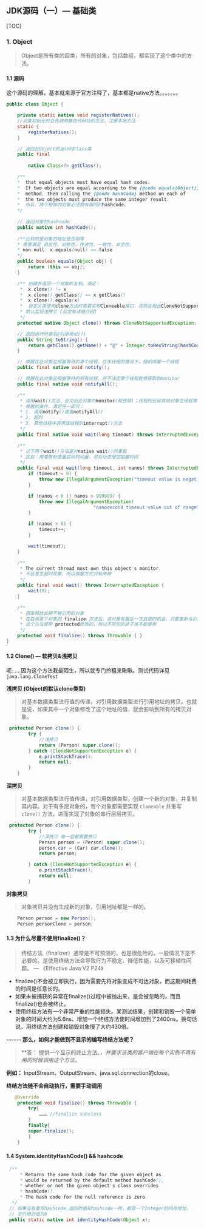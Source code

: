 ## JDK源码（一）— 基础类
[TOC]

### 1. Object
> Object是所有类的超类，所有的对象，包括数组，都实现了这个类中的方法。
#### 1.1 源码

这个源码的理解，基本就来源于官方注释了，基本都是native方法。。。。。。。

```java
public class Object {

    private static native void registerNatives();
    //对象初始化时会先调用静态代码块的方法，注册本地方法
    static {
        registerNatives();
    }

   	// 返回此Object的运行时Class类
    public final
        
        native Class<?> getClass();

    /** 
    *  that equal objects must have equal hash codes.
    *  If two objects are equal according to the {@code equals(Object)}
    *  method, then calling the {@code hashCode} method on each of
    *  the two objects must produce the same integer result.
    *  所以，两个相等的对象必须拥有相同的hashcode。   
    */
     
    // 返回对象的hashcode
    public native int hashCode();
    
    /**比较的是对象的地址是否相等
    * 需要满足 自反性、对称性、传递性、一致性、非空性。
    * non-null: x.equals(null) == false
    */
    public boolean equals(Object obj) {
        return (this == obj);
    }

    /** 创建并返回一个对象的复制。满足：
     *  x.clone() != x
     *  x.clone().getClass() == x.getClass()
     *  x.clone().equals(x)
     *  自定义类使用clone方法时需要实现Cloneable接口，否则会抛出CloneNotSupportedException
     * 默认实现浅拷贝 [后文有详细介绍]
     */
    protected native Object clone() throws CloneNotSupportedException;

    // 返回运行时类名@引用地址(?)
    public String toString() {
        return getClass().getName() + "@" + Integer.toHexString(hashCode());
    }

    // 唤醒在此对象监视器等待的单个线程，在多线程的情况下，随机唤醒一个线程
    public final native void notify();

    // 唤醒在此对象监视器等待的所有线程，并不决定哪个线程能够获取到monitor
    public final native void notifyAll();

    /**
     * 调用wait()方法，会交出此对象的monitor(释放锁)；线程的任何其他对象在线程等待时仍处于锁定状态。
     * 唤醒的条件，满足任一即可：
     * 1. 调用notify()或者notifyAll()
     * 2. 超时
     * 3. 其他线程中调用该线程的interrupt()方法
     */
    public final native void wait(long timeout) throws InterruptedException;

    /**
     * 以下两个wait()方法是对native wait()的重载
     * 区别：用毫微秒度量实际时间量，可以动态增加阻塞时间
     */
    public final void wait(long timeout, int nanos) throws InterruptedException {
        if (timeout < 0) {
            throw new IllegalArgumentException("timeout value is negative");
        }

        if (nanos < 0 || nanos > 999999) {
            throw new IllegalArgumentException(
                                "nanosecond timeout value out of range");
        }

        if (nanos > 0) {
            timeout++;
        }

        wait(timeout);
    }

    /**
     * The current thread must own this object's monitor.
     * 不会发生超时现象，所以唤醒方式只有两种
     */
    public final void wait() throws InterruptedException {
        wait(0);
    }

    /**
     * 用来释放长期不被引用的对象
     * 在启用某个对象的 finalize 方法后，该对象有最后一次自救的机会，只要重新与引用链上的一个对象关联即可      * 任何一个对象的finalize()只会被系统调用一次
     * 这个方法使用 protected修饰的，所以不同包的非子类不能使用
     */
    protected void finalize() throws Throwable { }
}

```
#### 1.2 Clone() — 软拷贝&浅拷贝

呃……因为这个方法我最陌生，所以就专门拎粗来瞅瞅。测试代码详见`java.lang.CloneTest`

**浅拷贝 (Object的默认clone类型)**

>对基本数据类型进行值的传递，对引用数据类型进行引用地址的拷贝。也就是说，如果其中一个对象修改了这个地址的值，就会影响到所有的拷贝对象。

```java
 protected Person clone() {
        try {
            //浅拷贝
            return (Person) super.clone();
        } catch (CloneNotSupportedException e) {
            e.printStackTrace();
            return null;
        }
    }
```

**深拷贝**

> 对基本数据类型进行值传递，对引用数据类型，创建一个新的对象，并复制其内容。对于有多层对象的，每个对象都需要实现 `Cloneable` 并重写 `clone()` 方法，进而实现了对象的串行层层拷贝。

```java
 protected Person clone() {
        try {
            //深拷贝 每一层都需要拷贝 
            Person person = (Person) super.clone();
            person.car = (Car) car.clone();
            return person;

        } catch (CloneNotSupportedException e) {
            e.printStackTrace();
            return null;
        }
```



**对象拷贝**

>对象拷贝并没有生成新的对象，引用地址都是一样的。

```java
    Person person = new Person();
    Person personClone = person;
```



#### 1.3 为什么尽量不使用finalize()？

> 终结方法（finalizer）通常是不可预测的，也是很危险的，一般情况下是不必要的。是使用终结方法会导致行为不稳定、降低性能，以及可移植性问题。                                          — 《Effective Java  V2   P24》

+ finalize()不会被立即执行，因为需要先将对象变成不可达对象，而这期间耗费的时间是任意长的。
+ 如果未被捕获的异常在finalize()过程中被抛出来，是会被忽略的，而且finalize()也会被终止。
+ 使用终结方法有一个非常严重的性能损失。某测试结果，创建和销毁一个简单对象的时间大约为5.6ns、增加一个终结方法使时间增加到了2400ns。换句话说，用终结方法创建和销毁对象慢了大约430倍。

**------  那么，如何才能做到不显示的编写终结方法呢？**

>**答： 提供一个显示的终止方法。*，并要求该类的客户端在每个实例不再有用的时候调用这个方法。*

**例如：** InputStream、OutputStream、java.sql.connection的close。

**终结方法链不会自动执行，需要手动调用**

```java
   @Override
    protected void finalize() throws Throwable {
        try{
            ……… //finalize subclass
        }
        finally{
        super.finalize();    
        }       
    }
```

#### 1.4 System.identityHashCode() && hashcode

```java
 /**
     * Returns the same hash code for the given object as
     * would be returned by the default method hashCode(),
     * whether or not the given object's class overrides
     * hashCode().
     * The hash code for the null reference is zero.
  */
 // 如果没有重写hashcode,返回的值和hashcode一样，都是一个Integer的内存地址。
 // 空引用的值为0
 public static native int identityHashCode(Object x);
```


